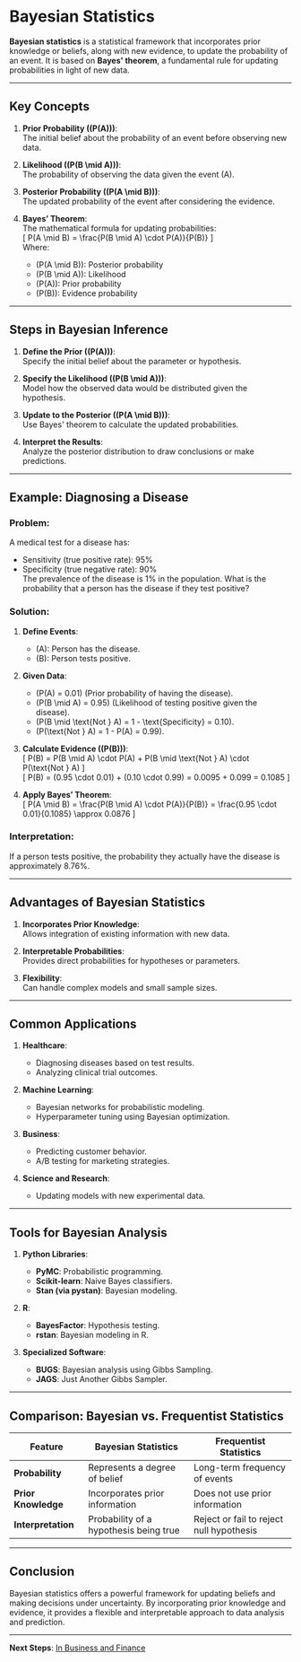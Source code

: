 # Bayesian Statistics

**Bayesian statistics** is a statistical framework that incorporates prior knowledge or beliefs, along with new evidence, to update the probability of an event. It is based on **Bayes' theorem**, a fundamental rule for updating probabilities in light of new data.

---

## Key Concepts

1. **Prior Probability (\(P(A)\))**:  
   The initial belief about the probability of an event before observing new data.  

2. **Likelihood (\(P(B \mid A)\))**:  
   The probability of observing the data given the event \(A\).  

3. **Posterior Probability (\(P(A \mid B)\))**:  
   The updated probability of the event after considering the evidence.  

4. **Bayes’ Theorem**:  
   The mathematical formula for updating probabilities:  
   \[
   P(A \mid B) = \frac{P(B \mid A) \cdot P(A)}{P(B)}
   \]  
   Where:  
   - \(P(A \mid B)\): Posterior probability  
   - \(P(B \mid A)\): Likelihood  
   - \(P(A)\): Prior probability  
   - \(P(B)\): Evidence probability  

---

## Steps in Bayesian Inference

1. **Define the Prior (\(P(A)\))**:  
   Specify the initial belief about the parameter or hypothesis.  

2. **Specify the Likelihood (\(P(B \mid A)\))**:  
   Model how the observed data would be distributed given the hypothesis.  

3. **Update to the Posterior (\(P(A \mid B)\))**:  
   Use Bayes' theorem to calculate the updated probabilities.  

4. **Interpret the Results**:  
   Analyze the posterior distribution to draw conclusions or make predictions.  

---

## Example: Diagnosing a Disease

### Problem:  
A medical test for a disease has:  
- Sensitivity (true positive rate): 95%  
- Specificity (true negative rate): 90%  
The prevalence of the disease is 1% in the population. What is the probability that a person has the disease if they test positive?

### Solution:
1. **Define Events**:  
   - \(A\): Person has the disease.  
   - \(B\): Person tests positive.  

2. **Given Data**:  
   - \(P(A) = 0.01\) (Prior probability of having the disease).  
   - \(P(B \mid A) = 0.95\) (Likelihood of testing positive given the disease).  
   - \(P(B \mid \text{Not } A) = 1 - \text{Specificity} = 0.10\).  
   - \(P(\text{Not } A) = 1 - P(A) = 0.99\).  

3. **Calculate Evidence (\(P(B)\))**:  
   \[
   P(B) = P(B \mid A) \cdot P(A) + P(B \mid \text{Not } A) \cdot P(\text{Not } A)
   \]  
   \[
   P(B) = (0.95 \cdot 0.01) + (0.10 \cdot 0.99) = 0.0095 + 0.099 = 0.1085
   \]

4. **Apply Bayes’ Theorem**:  
   \[
   P(A \mid B) = \frac{P(B \mid A) \cdot P(A)}{P(B)} = \frac{0.95 \cdot 0.01}{0.1085} \approx 0.0876
   \]

### Interpretation:  
If a person tests positive, the probability they actually have the disease is approximately 8.76%.

---

## Advantages of Bayesian Statistics

1. **Incorporates Prior Knowledge**:  
   Allows integration of existing information with new data.  

2. **Interpretable Probabilities**:  
   Provides direct probabilities for hypotheses or parameters.  

3. **Flexibility**:  
   Can handle complex models and small sample sizes.

---

## Common Applications

1. **Healthcare**:  
   - Diagnosing diseases based on test results.  
   - Analyzing clinical trial outcomes.  

2. **Machine Learning**:  
   - Bayesian networks for probabilistic modeling.  
   - Hyperparameter tuning using Bayesian optimization.  

3. **Business**:  
   - Predicting customer behavior.  
   - A/B testing for marketing strategies.  

4. **Science and Research**:  
   - Updating models with new experimental data.  

---

## Tools for Bayesian Analysis

1. **Python Libraries**:  
   - **PyMC**: Probabilistic programming.  
   - **Scikit-learn**: Naive Bayes classifiers.  
   - **Stan (via pystan)**: Bayesian modeling.

2. **R**:  
   - **BayesFactor**: Hypothesis testing.  
   - **rstan**: Bayesian modeling in R.  

3. **Specialized Software**:  
   - **BUGS**: Bayesian analysis using Gibbs Sampling.  
   - **JAGS**: Just Another Gibbs Sampler.

---

## Comparison: Bayesian vs. Frequentist Statistics

| Feature               | Bayesian Statistics                       | Frequentist Statistics              |
|-----------------------|-------------------------------------------|-------------------------------------|
| **Probability**       | Represents a degree of belief            | Long-term frequency of events      |
| **Prior Knowledge**   | Incorporates prior information            | Does not use prior information     |
| **Interpretation**    | Probability of a hypothesis being true    | Reject or fail to reject null hypothesis |

---

## Conclusion

Bayesian statistics offers a powerful framework for updating beliefs and making decisions under uncertainty. By incorporating prior knowledge and evidence, it provides a flexible and interpretable approach to data analysis and prediction.

---

**Next Steps**: [In Business and Finance](../07.%20Applications/1.%20In%20Business%20and%20Finance.md)
